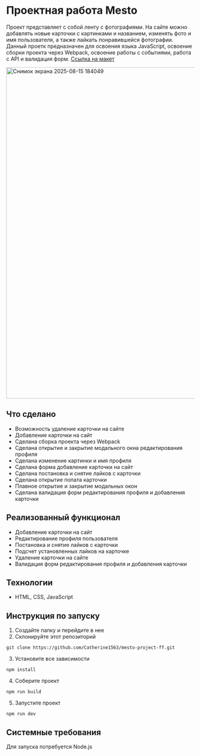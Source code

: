 # Проектная работа Mesto
Проект представляет с собой ленту с фотографиями. На сайте можно добавлять новые карточки с картинками и названием, изменять фото и имя пользователя, а также лайкать понравившейся фотографии. Данный проетк предназначен для освоения языка JavaScript, освоение сборки проекта через Webpack, освоение работы с событиями, работа с API и валидация форм. [Ссылка на макет](https://www.figma.com/design/BOu4PyRg0j7B70CHFy6jY3/5-%D1%81%D0%BF%D1%80%D0%B8%D0%BD%D1%82.-JavaScript?node-id=0-1&t=pVc43uTnzJq8Qcyd-0)

<img width="1881" height="885" alt="Снимок экрана 2025-08-15 184049" src="https://github.com/user-attachments/assets/062e9865-02d2-4fcc-8336-f583eabc9e72" />

## Что сделано
* Возможность удаление карточки на сайте
* Добавление карточки на сайт
* Сделана сборка проекта через Webpack
* Сделана открытие и закрытие модального окна редактирования профиля
* Сделана изменение картинки и имя профиля
* Сделана форма добавление карточки на сайт
* Сделана постановка и снятие лайков с карточки
* Сделана открытие попата карточки
* Плавное открытие и закрытие модальных окон
* Сделана валидация форм редактирования профиля и добавления карточки

## Реализованный функционал
* Добавление карточки на сайт
* Редактирование профиля пользователя
* Постановка и снятие лайков с карточки
* Подсчет установленных лайков на карточке
* Удаление карточки на сайте
* Валидация форм редактирования профиля и добавления карточки

## Технологии
* HTML, CSS, JavaScript

## Инструкция по запуску
1. Создайте папку и перейдите в нее
2. Склонируйте этот репозиторий
```
git clone https://github.com/Catherine1563/mesto-project-ff.git
```
3. Установите все зависимости
```
npm install
```
4. Соберите проект
```
npm run build
```
5. Запустите проект
```
npm run dev
```

## Системные требования
Для запуска потребуется Node.js 
